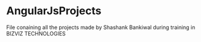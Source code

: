 # AngularJsProjects
File conaining all the projects made by Shashank Bankiwal during training in BIZVIZ TECHNOLOGIES
